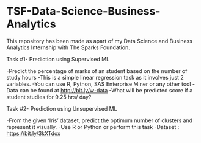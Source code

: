 # TSF-Data-Science-Business-Analytics
This repository has been made as apart of my Data Science and Business Analytics Internship with The Sparks Foundation.

Task #1- Prediction using Supervised ML 

-Predict the percentage of marks of an student based on the number of study hours
-This is a simple linear regression task as it involves just 2 variables.
-You can use R, Python, SAS Enterprise Miner or any other tool
-Data can be found at http://bit.ly/w-data
-What will be predicted score if a student studies for 9.25 hrs/ day?


Task #2- Prediction using Unsupervised ML

-From the given ‘Iris’ dataset, predict the optimum number of clusters and represent it visually.
-Use R or Python or perform this task
-Dataset : https://bit.ly/3kXTdox
